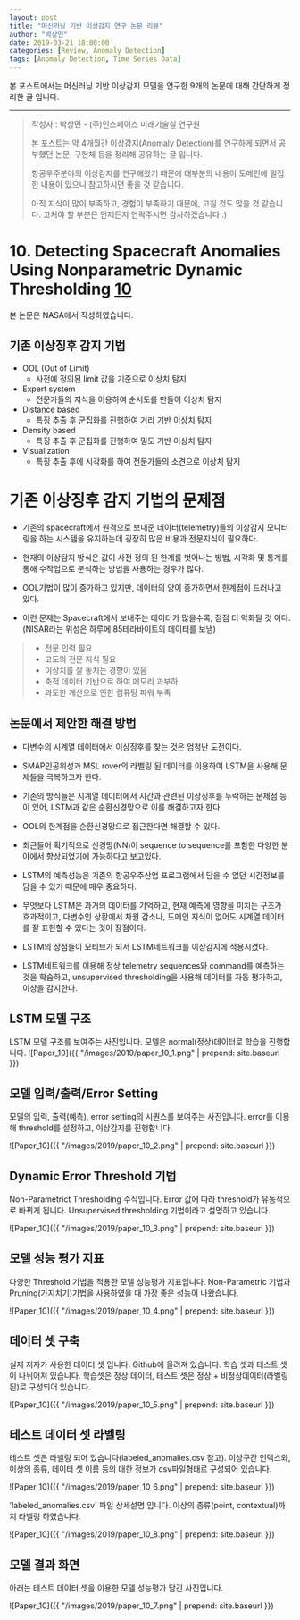 ```yaml
---
layout: post
title: "머신러닝 기반 이상감지 연구 논문 리뷰"
author: "박상민"
date: 2019-03-21 18:00:00
categories: [Review, Anomaly Detection]
tags: [Anomaly Detection, Time Series Data]
---
```


본 포스트에서는 머신러닝 기반 이상감지 모델을 연구한 9개의 논문에 대해 간단하게 정리한 글 입니다.

---

> 작성자 : 박상민 - (주)인스페이스 미래기술실 연구원 
>
> 본 포스트는 약 4개월간 이상감지(Anomaly Detection)를 연구하게 되면서 공부했던 논문, 구현체 등을 정리해 공유하는 글 입니다. 
>
> 항공우주분야의 이상감지를 연구해왔기 때문에 대부분의 내용이 도메인에 밀접한 내용이 있으니 참고하시면 좋을 것 같습니다.
> 
> 아직 지식이 많이 부족하고, 경험이 부족하기 때문에, 고칠 것도 많을 것 같습니다. 고처야 할 부분은 언제든지 연락주시면 감사하겠습니다 :)


# 10. Detecting Spacecraft Anomalies Using Nonparametric Dynamic Thresholding [10](https://arxiv.org/pdf/1802.04431.pdf)

본 논문은 NASA에서 작성하였습니다. 

## 기존 이상징후 감지 기법

* OOL (Out of Limit)
    * 사전에 정의된 limit 값을 기준으로 이상치 탐지
* Expert system
    * 전문가들의 지식을 이용하여 순서도를 만들어 이상치 탐지
* Distance based
    * 특징 추출 후 군집화를 진행하여 거리 기반 이상치 탐지
* Density based
    * 특징 추출 후 군집화를 진행하여 밀도 기반 이상치 탐지
* Visualization
    * 특징 추출 후에 시각화를 하여 전문가들의 소견으로 이상치 탐지

# 기존 이상징후 감지 기법의 문제점

* 기존의  spacecraft에서 원격으로 보내준 데이터(telemetry)들의 이상감지 모니터링을 하는 시스템을 유지하는데 굉장히 많은 비용과 전문지식이 필요하다.

* 현재의 이상탐지 방식은 값이 사전 정의 된 한계를 벗어나는 방법, 시각화 및 통계를 통해 수작업으로 분석하는 방법을 사용하는 경우가 많다.

* OOL기법이 많이 증가하고 있지만, 데이터의 양이 증가하면서 한계점이 드러나고 있다.

* 이런 문제는 Spacecraft에서 보내주는 데이터가 많을수록,  점점 더 악화될 것 이다. (NISAR라는 위성은 하루에 85테라바이트의 데이터를 보냄)

> * 전문 인력 필요
> * 고도의 전문 지식 필요
> * 이상치를 잘 놓치는 경향이 있음
> * 축적 데이터 기반으로 하여 메모리 과부하
> * 과도한 계산으로 인한 컴퓨팅 파워 부족  

## 논문에서 제안한 해결 방법

* 다변수의 시계열 데이터에서 이상징후를 찾는 것은 엄청난 도전이다.

* SMAP인공위성과 MSL rover의 라벨링 된 데이터를 이용하여 LSTM을 사용해 문제들을 극복하고자 한다.

* 기존의 방식들은 시계열 데이터에서 시간과 관련된 이상징후를 누락하는 문제점 등이 있어, LSTM과 같은 순환신경망으로 이를 해결하고자 한다.

* OOL의 한계점을 순환신경망으로 접근한다면 해결할 수 있다.

* 최근들어 획기적으로 신경망(NN)이 sequence to sequence를 포함한 다양한 분야에서 향상되었기에 가능하다고 보고있다.

* LSTM의 예측성능은 기존의 항공우주산업 프로그램에서 담을 수 없던 시간정보를 담을 수 있기 때문에 매우 중요하다.

* 무엇보다 LSTM은 과거의 데이터를 기억하고, 현재 예측에 영향을 미치는 구조가 효과적이고, 다변수인 상황에서 차원 감소나, 도메인 지식이 없어도 시계열 데이터를 잘 표현할 수 있다는 것이 장점이다.

* LSTM의 장점들이 모티브가 되서 LSTM네트워크를 이상감지에 적용시켰다.

* LSTM네트워크를 이용해 정상 telemetry sequences와 command를 예측하는 것을 학습하고, unsupervised thresholding을 사용해 데이터를 자동 평가하고, 이상을 감지한다.

## LSTM 모델 구조

LSTM 모델 구조를 보여주는 사진입니다. 모델은 normal(정상)데이터로 학습을 진행합니다.
![Paper_10]({{ "/images/2019/paper_10_1.png" | prepend: site.baseurl }})

## 모델 입력/출력/Error Setting

모델의 입력, 출력(예측), error setting의 시퀀스를 보여주는 사진입니다. error를 이용해 threshold를 설정하고, 이상감지를 진행합니다.

![Paper_10]({{ "/images/2019/paper_10_2.png" | prepend: site.baseurl }})

## Dynamic Error Threshold 기법

Non-Parametrict Thresholding 수식입니다. Error 값에 따라 threshold가 유동적으로 바뀌게 됩니다. Unsupervised thresholding 기법이라고 설명하고 있습니다.

![Paper_10]({{ "/images/2019/paper_10_3.png" | prepend: site.baseurl }})

## 모델 성능 평가 지표

다양한 Threshold 기법을 적용한 모델 성능평가 지표입니다. Non-Parametric 기법과 Pruning(가지치기)기법을 사용하였을 때 가장 좋은 성능이 나왔습니다.

![Paper_10]({{ "/images/2019/paper_10_4.png" | prepend: site.baseurl }})

## 데이터 셋 구축

실제 저자가 사용한 데이터 셋 입니다. Github에 올려져 있습니다. 학습 셋과 테스트 셋이 나뉘어져 있습니다. 학습셋은 정상 데이터, 테스트 셋은 정상 + 비정상데이터(라벨링 된)로 구성되어 있습니다.

![Paper_10]({{ "/images/2019/paper_10_5.png" | prepend: site.baseurl }})

## 테스트 데이터 셋 라벨링

테스트 셋은 라벨링 되어 있습니다(labeled_anomalies.csv 참고). 이상구간 인덱스와, 이상의 종류, 데이터 셋 이름 등의 대한 정보가 csv파일형태로 구성되어 있습니다.

![Paper_10]({{ "/images/2019/paper_10_6.png" | prepend: site.baseurl }})

'labeled_anomalies.csv' 파일 상세설명 입니다. 이상의 종류(point, contextual)까지 라벨링 하였습니다. 

![Paper_10]({{ "/images/2019/paper_10_8.png" | prepend: site.baseurl }})

## 모델 결과 화면

아래는 테스트 데이터 셋을 이용한 모델 성능평가 담긴 사진입니다.

![Paper_10]({{ "/images/2019/paper_10_7.png" | prepend: site.baseurl }})